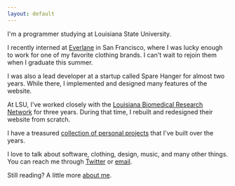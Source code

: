 ```yaml
---
layout: default
---
```


I'm a programmer studying at Louisiana State University.

I recently interned at [Everlane][everlane] in San Francisco, where I was lucky enough to work for one of my favorite clothing brands. I can't wait to rejoin them when I graduate this summer.

I was also a lead developer at a startup called Spare Hanger for almost two years. While there, I implemented and designed many features of the website.

At LSU, I've worked closely with the [Louisiana Biomedical Research Network][lbrn] for three years. During that time, I rebuilt and redesigned their website from scratch.

I have a treasured [collection of personal projects][projects] that I've built over the years.

I love to talk about software, clothing, design, music, and many other things. You can reach me through [Twitter][twitter] or [email][email].

Still reading? A little more [about me][about].

[everlane]: http://everlane.com
[lbrn]: http://lbrn.lsu.edu
[twitter]: http://twitter.com/taylorlapeyre
[email]: mailto:taylorlapeyre@gmail.com
[about]: /about
[projects]: /projects
